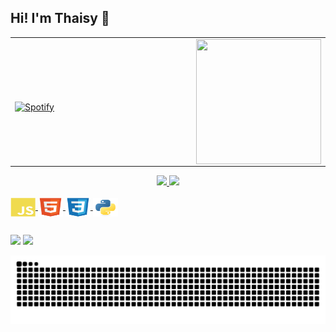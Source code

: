 ## Hi! I'm Thaisy 💫

<table width="100%" align="center"> 
  <tr>
  <td width="70%">

&nbsp; <br> [![Spotify](https://novatorem-thaisy-gomes.vercel.app/api/spotify)](https://open.spotify.com/user/Thaisy)

  </td>
  <td width="50%">
    
<img src="https://c.tenor.com/jvgdPsTns_gAAAAC/bokuno-hero-academia-izuku.gif" width="200" height="200" align="right"/>

  </td>
  </table>
  

<div align="center">
  <a href="https://github.com/Thaisy-Gomes">
  <img height="180em" src="https://github-readme-stats.vercel.app/api?username=Thaisy-Gomes&show_icons=true&theme=tokyonight&include_all_commits=true&count_private=true"/>
  <img height="180em" src="https://github-readme-stats.vercel.app/api/top-langs/?username=Thaisy-Gomes&layout=compact&langs_count=7&theme=tokyonight"/>
</div>
<div style="display: inline_block"><br>
  <img align="center" alt="Thaisy-Js" height="30" width="40" src="https://raw.githubusercontent.com/devicons/devicon/master/icons/javascript/javascript-plain.svg">
  <img align="center" alt="Thaisy-HTML" height="30" width="40" src="https://raw.githubusercontent.com/devicons/devicon/master/icons/html5/html5-original.svg">
  <img align="center" alt="Thaisy-CSS" height="30" width="40" src="https://raw.githubusercontent.com/devicons/devicon/master/icons/css3/css3-original.svg">
  <img align="center" alt="Thaisy-Python" height="30" width="40" src="https://raw.githubusercontent.com/devicons/devicon/master/icons/python/python-original.svg">
</div>
  
  ##
  
  
<div> 
  <a href="https://instagram.com/thay_juliany" target="_blank"><img src="https://img.shields.io/badge/-Instagram-%23E4405F?style=for-the-badge&logo=instagram&logoColor=white" target="_blank"></a>
  <a href="https://www.linkedin.com/in/thaisy-goncalves-08859b224" target="_blank"><img src="https://img.shields.io/badge/-LinkedIn-%230077B5?style=for-the-badge&logo=linkedin&logoColor=white" target="_blank"></a> 
  

![Snake animation](https://github.com/Thaisy-Gomes/Thaisy-Gomes/blob/output/github-contribution-grid-snake.svg)

  
  
</div>
